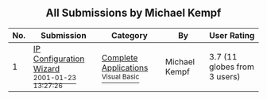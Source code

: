 ﻿<div align="center">

## All Submissions by Michael Kempf

</div>

No.  | Submission | Category | By   | User Rating
---- | ---------- | -------- | ---- | -----------
1 | [IP Configuration Wizard<br /><sup>2001-01-23 13:27:26</sup>](https://github.com/Planet-Source-Code/michael-kempf-ip-configuration-wizard__1-14584) | [Complete Applications<br /><sup>Visual Basic</sup>](../ByCategory/complete-applications__1-27.md) | Michael Kempf | 3.7 (11 globes from 3 users)
